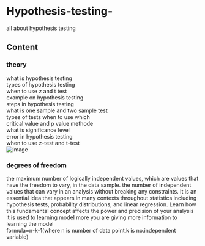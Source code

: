 # Hypothesis-testing-
all about hypothesis testing 
## Content 
### theory
what is  hypothesis testing <br /> types of hypothesis testing  <br /> when to use z and t test  <br /> example on hypothesis testing  <br /> steps in hypothesis testing  <br /> what is one sample and two sample test  <br /> types of tests when to use which  <br /> critical value and p value methode  <br /> what is significance level  <br /> error in hypothesis testing  <br />
when to use z-test and t-test <br />
![image](https://user-images.githubusercontent.com/79073189/192968776-0e7b32ed-fdc4-406b-aa0c-00e2c46fa350.png)
### degrees of freedom
the maximum number of logically independent values, which are values that have the freedom to vary, in the data sample.
the number of independent values that can vary in an analysis without breaking any constraints. It is an essential idea that appears in many contexts throughout statistics including hypothesis tests, probability distributions, and linear regression. Learn how this fundamental concept affects the power and precision of your analysis  <br />
it is used to learning model more 
you are giving more information to learning the model <br />
formula=n-k-1(where n is number of data point,k is no.independent variable)
